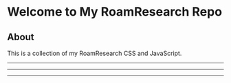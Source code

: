 # Welcome to My RoamResearch Repo


## About

This is a collection of my RoamResearch CSS and JavaScript.

<hr />


<!--
### Version Release

- V_XX.XX.XX
	- Summary
	- Release Notes
		- Feature Improvements
		- Issues

-->

<hr />

<!--

## Example of `Repo_Name_Here` in action 🎬

1. Short Description

> Lorem ipsum dolor sit amet, consectetur adipiscing elit. Sed rhoncus, neque eu pharetra finibus, nisl lorem vulputate justo, bibendum tincidunt augue urna at enim. Integer eget massa nisl. Suspendisse ac.

[Link](url) and ![Image](src)

2. Short Description

> Lorem ipsum dolor sit amet, consectetur adipiscing elit. Sed rhoncus, neque eu pharetra finibus, nisl lorem vulputate justo, bibendum tincidunt augue urna at enim. Integer eget massa nisl. Suspendisse ac.
[Link](url) and ![Image](src)


3. Short Description

> Lorem ipsum dolor sit amet, consectetur adipiscing elit. Sed rhoncus, neque eu pharetra finibus, nisl lorem vulputate justo, bibendum tincidunt augue urna at enim. Integer eget massa nisl. Suspendisse ac.

[Link](url) and ![Image](src)

-->

<hr />

<!--

## How to use `Repo_Name_Here` 🧠

Lorem ipsum dolor sit amet, consectetur adipiscing elit. Sed rhoncus, neque eu pharetra finibus, nisl lorem vulputate justo, bibendum tincidunt augue urna at enim. Integer eget massa nisl. Suspendisse ac. 

[Link](url) and ![Image](src)
1. **Short Description**

``` Lorem ipsum dolor sit amet, consectetur adipiscing elit. Sed rhoncus, neque eu pharetra finibus, nisl lorem vulputate justo, bibendum tincidunt augue urna at enim. Integer eget massa nisl. Suspendisse ac. ```

2. **Short Description**

3. **Short Description**

4. **Short Description**

5. **Short Description**

-->

<!--

<hr />


## Feature Request and Suggestions 💡

> To make a feature request or suggestion, Lorem ipsum dolor sit amet, consectetur adipiscing elit. Quisque massa metus, dignissim in leo dictum, finibus placerat eros. 

1. X

2. Y

-->

<!--

<hr />

## Submitting a Bug 🐛

> To submit a bug, Lorem ipsum dolor sit amet, consectetur adipiscing elit. Quisque massa metus, dignissim in leo dictum, finibus placerat eros. Vivamus ornare eros in quam finibus placerat. Sed sollicitudin condimentum interdum. Donec tempus consequat tempor.

-->

<!--

<hr />

## Contributors 🤓

- 👤 [Link](url) and ![Image](src)
- 👤 [Link](url) and ![Image](src)
- 👤 [Link](url) and ![Image](src)

-->

<!--

<hr />

## Support the Project 🤝

Are you using this project regularly and find it adding value to your life?

If yes, please consider supporting the author by donating $5.

-->

<!-- Lorem Ipsums
30 words
  Lorem ipsum dolor sit amet, consectetur adipiscing elit. Sed rhoncus, neque eu pharetra finibus, nisl lorem vulputate justo, bibendum tincidunt augue urna at enim. Integer eget massa nisl. Suspendisse ac.

1 paragraph, 107 words
  Lorem ipsum dolor sit amet, consectetur adipiscing elit. Quisque massa metus, dignissim in leo dictum, finibus placerat eros. Vivamus ornare eros in quam finibus placerat. Sed sollicitudin condimentum interdum. Donec tempus consequat tempor. Aliquam eget luctus elit. Nam sed turpis in ipsum sagittis sollicitudin. Aliquam ac tortor purus. Vestibulum ante ipsum primis in faucibus orci luctus et ultrices posuere cubilia curae; Aenean nulla sapien, finibus quis laoreet et, dignissim sed dolor. Nunc posuere felis nec orci semper, scelerisque ultrices quam sollicitudin. Aliquam aliquet ex et sapien mollis egestas. Fusce sollicitudin felis feugiat, condimentum felis non, consequat neque. Cras est nibh, porttitor sed porttitor et, vestibulum vitae erat.

-->

<!-- SYNTAX REFERENCE NOTES BELOW -->
<!-- You can use the [editor on GitHub](https://github.com/ErikPlachta/repo-template-microsoft/edit/gh-pages/index.md) to maintain and preview the content for your website in Markdown files. -->

 
<!--
```markdown
Syntax highlighted code block

# Header 1
## Header 2
### Header 3

- Bulleted
- List

1. Numbered
2. List

**Bold** and _Italic_ and `Code` text

[Link](url) and ![Image](src)
```

For more details see [GitHub Flavored Markdown](https://guides.github.com/features/mastering-markdown/).

### Jekyll Themes

Whenever you commit to this repository, GitHub Pages will run [Jekyll](https://jekyllrb.com/) to rebuild the pages in your site, from the content in your Markdown files.

Your Pages site will use the layout and styles from the Jekyll theme you have selected in your [repository settings](https://github.com/ErikPlachta/repo-template-microsoft/settings). The name of this theme is saved in the Jekyll `_config.yml` configuration file.

### Support or Contact

Having trouble with Pages? Check out our [documentation](https://docs.github.com/categories/github-pages-basics/) or [contact support](https://support.github.com/contact) and we’ll help you sort it out.
-->
